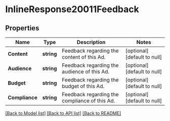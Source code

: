 # InlineResponse20011Feedback

## Properties
Name | Type | Description | Notes
------------ | ------------- | ------------- | -------------
**Content** | **string** | Feedback regarding the content of this Ad. | [optional] [default to null]
**Audience** | **string** | Feedback regarding the audience of this Ad. | [optional] [default to null]
**Budget** | **string** | Feedback regarding the budget of this Ad. | [optional] [default to null]
**Compliance** | **string** | Feedback regarding the compliance of this Ad. | [optional] [default to null]

[[Back to Model list]](../README.md#documentation-for-models) [[Back to API list]](../README.md#documentation-for-api-endpoints) [[Back to README]](../README.md)

